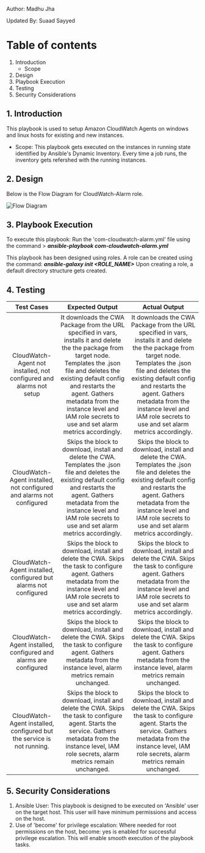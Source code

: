 Author: Madhu Jha

Updated By: Suaad Sayyed

# Table of contents
1. Introduction
   - Scope
2. Design
3. Playbook Execution
4. Testing
5. Security Considerations

 
## 1. Introduction
This playbook is used to setup Amazon CloudWatch Agents on windows and linux hosts for existing and new instances.
- Scope: This playbook gets executed on the instances in running state identified by Ansible's Dynamic Inventory. Every time a job runs, the inventory gets refershed with the running instances.
 
 ## 2. Design
Below is the Flow Diagram for CloudWatch-Alarm role.

![Flow Diagram](https://github.build.ge.com/gp-ansible/gp-ea-playbooks/blob/master/compliance/roles/Images/CloudWatch-Alarm_FC.png)

## 3. Playbook Execution
 To execute this playbook: Run the 'com-cloudwatch-alarm.yml' file using the command > ***ansible-playbook com-cloudwatch-alarm.yml***

This playbook has been designed using roles. 
A role can be created using the command: ***ansible-galaxy init <ROLE_NAME>***
Upon creating a role, a default directory structure gets created.
 
## 4. Testing 
| Test Cases | Expected Output  | Actual Output  |
|:----------:|:----------------:|:--------------:|
| CloudWatch-Agent not installed, not configured and alarms not setup | It downloads the CWA Package from the URL specified in vars, installs it and delete the the package from target node. Templates the .json file and deletes the existing default config and restarts the agent. Gathers metadata from the instance level and IAM role secrets to use and set alarm metrics accordingly. | It downloads the CWA Package from the URL specified in vars, installs it and delete the the package from target node. Templates the .json file and deletes the existing default config and restarts the agent. Gathers metadata from the instance level and IAM role secrets to use and set alarm metrics accordingly. |
| CloudWatch-Agent installed, not configured and alarms not configured | Skips the block to download, install and delete the CWA. Templates the .json file and deletes the existing default config and restarts the agent. Gathers metadata from the instance level and IAM role secrets to use and set alarm metrics accordingly. | Skips the block to download, install and delete the CWA. Templates the .json file and deletes the existing default config and restarts the agent. Gathers metadata from the instance level and IAM role secrets to use and set alarm metrics accordingly. |
| CloudWatch-Agent installed, configured but alarms not configured | Skips the block to download, install and delete the CWA. Skips the task to configure agent. Gathers metadata from the instance level and IAM role secrets to use and set alarm metrics accordingly. | Skips the block to download, install and delete the CWA. Skips the task to configure agent. Gathers metadata from the instance level and IAM role secrets to use and set alarm metrics accordingly. |
| CloudWatch-Agent installed, configured and alarms are configured | Skips the block to download, install and delete the CWA. Skips the task to configure agent. Gathers metadata from the instance level, alarm metrics remain unchanged. | Skips the block to download, install and delete the CWA. Skips the task to configure agent. Gathers metadata from the instance level, alarm metrics remain unchanged. |
| CloudWatch-Agent installed, configured but the service is not running. | Skips the block to download, install and delete the CWA. Skips the task to configure agent. Starts the service. Gathers metadata from the instance level, IAM role secrets, alarm metrics remain unchanged. | Skips the block to download, install and delete the CWA. Skips the task to configure agent. Starts the service. Gathers metadata from the instance level, IAM role secrets, alarm metrics remain unchanged. |

 
## 5. Security Considerations
1. Ansible User: This playbook is designed to be executed on 'Ansible' user on the target host. This user will have minimum permissions and access on the host.
2. Use of 'become' for privilege escalation: Where needed for root permissions on the host, become: yes is enabled for successful privilege escalation. This will enable smooth execution of the playbook tasks.
